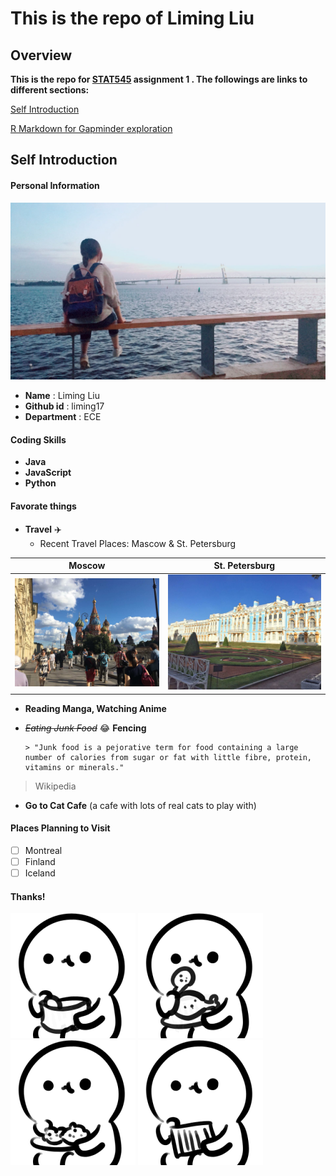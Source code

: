 # This is the repo of Liming Liu



## Overview
**This is the repo for [STAT545](http://stat545.com/Classroom/) assignment 1 . The followings are links to different sections:**

[Self Introduction](#self-introduction)

[R Markdown for Gapminder exploration](hw01_gapminder.md)

## Self Introduction

#### Personal Information

![me](image/my.jpg)

- **Name** : Liming Liu
- **Github id** : liming17
- **Department** : ECE

#### Coding Skills
- **Java** 
- **JavaScript** 
- **Python** 

#### Favorate things
 - **Travel** :airplane:
    + Recent Travel Places: Mascow & St. Petersburg

|    **Moscow**    | **St. Petersburg** |
|----------------|------------|
|  ![Moscow](image/Moscow.jpg) |     ![St.](image/St.jpg) |

 - **Reading Manga, Watching Anime**  
 - <del>*Eating Junk Food*</del>  :joy:  **Fencing**

       > "Junk food is a pejorative term for food containing a large number of calories from sugar or fat with little fibre, protein, vitamins or minerals."
>
> Wikipedia 

 - **Go to Cat Cafe** (a cafe with lots of real cats to play with) 

#### Places Planning to Visit 
- [ ] Montreal
- [ ] Finland
- [ ] Iceland

#### Thanks!

![eat1](image/eat1.gif) ![eat2](image/eat2.gif) ![eat3](image/eat3.gif) ![eat4](image/eat4.gif)

